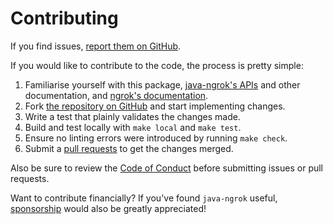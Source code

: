 Contributing
============

If you find issues, [report them on GitHub](https://github.com/alexdlaird/java-ngrok/issues).

If you would like to contribute to the code, the process is pretty simple:

1. Familiarise yourself with this package, [java-ngrok's APIs](https://javadoc.io/doc/com.github.alexdlaird/java-ngrok)
   and other documentation, and [ngrok's documentation](https://ngrok.com/docs).
2. Fork [the repository on GitHub](https://github.com/alexdlaird/java-ngrok) and start implementing changes.
3. Write a test that plainly validates the changes made.
4. Build and test locally with ``make local`` and ``make test``.
5. Ensure no linting errors were introduced by running ``make check``.
6. Submit a [pull requests](https://help.github.com/en/articles/creating-a-pull-request-from-a-fork) to get the changes
   merged.

Also be sure to review the [Code of Conduct](https://github.com/alexdlaird/java-ngrok?tab=coc-ov-file#contributor-covenant-code-of-conduct)
before
submitting issues or pull requests.

Want to contribute financially? If you've found `java-ngrok`
useful, [sponsorship](https://github.com/sponsors/alexdlaird)
would also be greatly appreciated!
